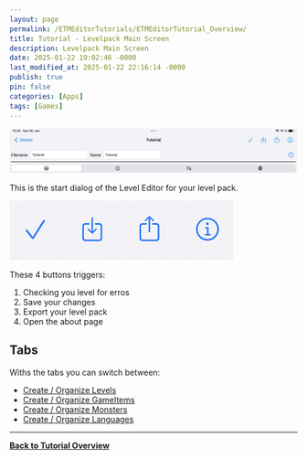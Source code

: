 ```yaml
---
layout: page
permalink: /ETMEditorTutorials/ETMEditorTutorial_Overview/
title: Tutorial - Levelpack Main Screen
description: Levelpack Main Screen
date: 2025-01-22 19:02:46 -0000
last_modified_at: 2025-01-22 22:16:14 -0000
publish: true
pin: false
categories: [Apps]
tags: [Games]
---
```


![Overview](/assets/ETMEditor/Overview.jpg)

This is the start dialog of the Level Editor for your level pack.  

![Overview Buttons](/assets/ETMEditor/OverviewIcons.png)

These 4 buttons triggers:
1. Checking you level for erros
2. Save your changes
3. Export your level pack
4. Open the about page


## Tabs
Withs the tabs you can switch between:
- [Create / Organize Levels](/ETMEditorTutorials/ETMEditorTutorial_Overview_Levels)
- [Create / Organize GameItems](/ETMEditorTutorials/ETMEditorTutorial_Overview_Items)
- [Create / Organize Monsters](/ETMEditorTutorials/ETMEditorTutorial_Overview_Monsters)
- [Create / Organize Languages](/ETMEditorTutorials/ETMEditorTutorial_Overview_Languages)
<hr>

**[Back to Tutorial Overview](/ETMEditorTutorials/ETMEditorTutorials)**

